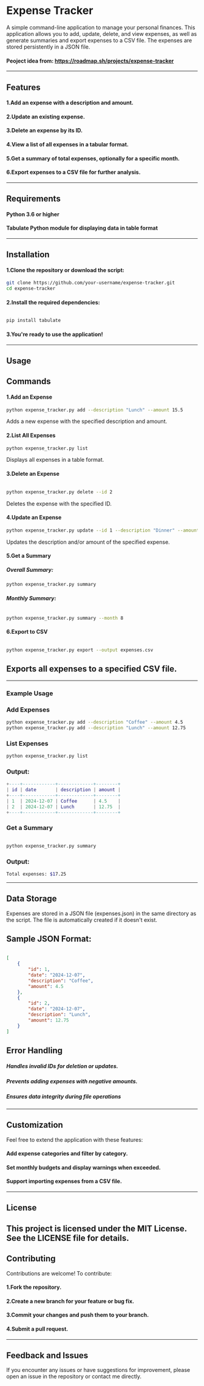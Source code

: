 # Expense Tracker

A simple command-line application to manage your personal finances. This application allows you to add, update, delete, and view expenses, as well as generate summaries and export expenses to a CSV file. The expenses are stored persistently in a JSON file.
#### Peoject idea from: https://roadmap.sh/projects/expense-tracker
---
## Features
#### 1.Add an expense with a description and amount.
#### 2.Update an existing expense.
#### 3.Delete an expense by its ID.
#### 4.View a list of all expenses in a tabular format.
#### 5.Get a summary of total expenses, optionally for a specific month.
#### 6.Export expenses to a CSV file for further analysis.
---
## Requirements
#### Python 3.6 or higher
#### Tabulate Python module for displaying data in table format
---
## Installation
#### 1.Clone the repository or download the script:

````bash
git clone https://github.com/your-username/expense-tracker.git
cd expense-tracker
````
#### 2.Install the required dependencies:

````bash

pip install tabulate
````
#### 3.You're ready to use the application!
---
## Usage
## Commands
#### 1.Add an Expense

````bash
python expense_tracker.py add --description "Lunch" --amount 15.5
````
Adds a new expense with the specified description and amount.

#### 2.List All Expenses

````bash
python expense_tracker.py list
````
Displays all expenses in a table format.

#### 3.Delete an Expense

````bash

python expense_tracker.py delete --id 2
````
Deletes the expense with the specified ID.

#### 4.Update an Expense

````bash
python expense_tracker.py update --id 1 --description "Dinner" --amount 20
````
Updates the description and/or amount of the specified expense.

#### 5.Get a Summary

##### Overall Summary:
````bash
python expense_tracker.py summary
````
##### Monthly Summary:
````bash

python expense_tracker.py summary --month 8
````
#### 6.Export to CSV

````bash

python expense_tracker.py export --output expenses.csv
````
## Exports all expenses to a specified CSV file.
---
### Example Usage
### Add Expenses
````bash
python expense_tracker.py add --description "Coffee" --amount 4.5
python expense_tracker.py add --description "Lunch" --amount 12.75
````
### List Expenses
````bash
python expense_tracker.py list
````
### Output:

````lua
+----+------------+-------------+--------+
| id | date       | description | amount |
+----+------------+-------------+--------+
| 1  | 2024-12-07 | Coffee      | 4.5    |
| 2  | 2024-12-07 | Lunch       | 12.75  |
+----+------------+-------------+--------+
````
### Get a Summary
````bash

python expense_tracker.py summary
````
### Output:

````bash
Total expenses: $17.25
````
---

## Data Storage
Expenses are stored in a JSON file (expenses.json) in the same directory as the script. The file is automatically created if it doesn't exist.

## Sample JSON Format:
````json

[
    {
        "id": 1,
        "date": "2024-12-07",
        "description": "Coffee",
        "amount": 4.5
    },
    {
        "id": 2,
        "date": "2024-12-07",
        "description": "Lunch",
        "amount": 12.75
    }
]
````
## Error Handling
##### Handles invalid IDs for deletion or updates.
##### Prevents adding expenses with negative amounts.
##### Ensures data integrity during file operations
--- 
## Customization
Feel free to extend the application with these features:

#### Add expense categories and filter by category.
#### Set monthly budgets and display warnings when exceeded.
#### Support importing expenses from a CSV file.
--- 
## License
This project is licensed under the MIT License. See the LICENSE file for details.
--- 
## Contributing
Contributions are welcome! To contribute:

#### 1.Fork the repository.
#### 2.Create a new branch for your feature or bug fix.
#### 3.Commit your changes and push them to your branch.
#### 4.Submit a pull request.
--- 
## Feedback and Issues
If you encounter any issues or have suggestions for improvement, please open an issue in the repository or contact me directly.
